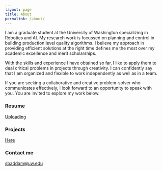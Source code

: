 ```yaml
---
layout: page
title: About
permalink: /about/
---
```


I am a graduate student at the University of Washington specializing in Robotics and AI. My research work is focussed on planning and control in building production level quality algorithms. I believe my approach in providing efficient solutions at the right time defines me the most over my academic excellence and merit scholarships.

With the skills and experience I have obtained so far, I like to apply them to deal critical problems in projects through creativity. I can confidently say that I am organized and flexible to work independently as well as in a team.

If you are seeking a collaborative and creative problem-solver who communicates effectively, I look forward to an opportunity to speak with you. You are invited to explore my work below.

### Resume
[Uploading]()

### Projects
[Here](https://sandeepreddybaddam.github.io/projects/)

### Contact me
[sbaddam@uw.edu](mailto:sbaddam@uw.edu)
